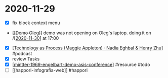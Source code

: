 # 2020-11-29

- [x] fix block context menu
- ~~[[Demo Oleg]]~~ demo was not opening on Oleg's laptop. doing it on /[[2020-11-30]] at 17:00
- [x] [[Technology as Process \(Maggie Appleton\) · Nadia Eghbal & Henry Zhu]] #podcast
- [x] review Tasks
- [x] [[mintter-1969-engelbart-demo-asis-conference]] #resource #todo
- [ ] [[happori-infografia-web]] #happori

[//begin]: # "Autogenerated link references for markdown compatibility"
[2020-11-30]: 2020-11-30 "2020-11-30"
[Technology as Process \(Maggie Appleton\) · Nadia Eghbal & Henry Zhu]: ../technology-as-process-maggie-appleton-·-nadia-eghbal--henry-zhu "Technology as Process "
[mintter-1969-engelbart-demo-asis-conference]: ../mintter-1969-engelbart-demo-asis-conference "1969 Engelbart Demo - ASIS Conference "
[//end]: # "Autogenerated link references"
